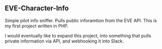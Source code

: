 ## EVE-Character-Info ##
Simple pilot info sniffer.
Pulls public inforamtion from the EVE API. This is my first project written in PHP.

I would eventually like to expand this project, into something that pulls private information via API, and webhooking it into Slack.

